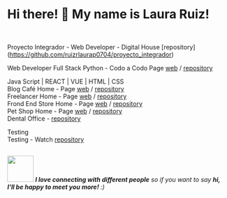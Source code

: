 ### 
<h1> Hi there! 👋 My name is Laura Ruiz!</h1> <br>

Proyecto Integrador - Web Developer - Digital House [repository] (https://github.com/ruizrlaurap0704/proyecto_integrador) <br> 

Web Developer Full Stack Python - Codo a Codo Page [web](https://tranquil-gingersnap-f45509.netlify.app/) / [repository](https://github.com/ruizrlaurap0704/final) <br>

Java Script | REACT | VUE | HTML | CSS <br>
Blog Café Home - Page [web](https://blogdecaferuizrlaurap7.netlify.app/index.html) / [repository](https://github.com/ruizrlaurap0704/blogdecafe) <br>
Freelancer Home - Page [web](https://juanylaufreelancers.netlify.app/) / [repository](https://github.com/ruizrlaurap0704/Freelancer) <br>
Frond End Store Home - Page [web](https://fronendstorejuanylau.netlify.app/) / [repository](https://github.com/ruizrlaurap0704/FrontEndStoreInicio) <br>
Pet Shop Home - Page [web](https://petshoplauyjuan.netlify.app/) / [repository](https://github.com/ruizrlaurap0704/PetShopMobile)<br>
Dental Office - [repository](https://github.com/ruizrlaurap0704/Evaluacion_Final_Laura_Ruiz)
  
Testing <br>
  Testing - Watch [repository](https://github.com/ruizrlaurap0704/Testing) <br>

## 
<img src="https://media.giphy.com/media/LnQjpWaON8nhr21vNW/giphy.gif" width="60"> <em><b>I love connecting with different people</b> so if you want to say <b>hi, I'll be happy to meet you more!</b> :)</em>
